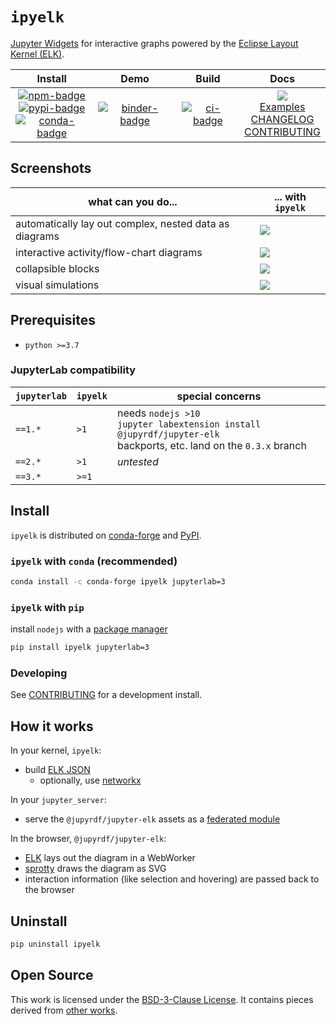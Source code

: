 # `ipyelk`

[Jupyter Widgets][widgets] for interactive graphs powered by the [Eclipse Layout Kernel
(ELK)][elk].

|                                        Install                                        |            Demo             |        Build        |                                         Docs                                         |
| :-----------------------------------------------------------------------------------: | :-------------------------: | :-----------------: | :----------------------------------------------------------------------------------: |
| [![npm-badge]][npm] <br/> [![pypi-badge][]][pypi] <br/> [![conda-badge]][conda-forge] | [![binder-badge][]][binder] | [![ci-badge][]][ci] | [![][docs-badge]][docs] <br/> [Examples][] <br/>[CHANGELOG][] <br/> [CONTRIBUTING][] |

## Screenshots

| what can you do...                                     | ... with `ipyelk`              |
| ------------------------------------------------------ | ------------------------------ |
| automatically lay out complex, nested data as diagrams | ![][screenshot]                |
| interactive activity/flow-chart diagrams               | ![][screenshot-activities]     |
| collapsible blocks                                     | ![][screenshot-activity-block] |
| visual simulations                                     | ![][screenshot-1-bit]          |

## Prerequisites

- `python >=3.7`

### JupyterLab compatibility

| `jupyterlab` | `ipyelk` | special concerns                                                                                                          |
| ------------ | -------- | ------------------------------------------------------------------------------------------------------------------------- |
| `==1.*`      | `>1`     | needs `nodejs >10`<br/>`jupyter labextension install @jupyrdf/jupyter-elk`<br/>backports, etc. land on the `0.3.x` branch |
| `==2.*`      | `>1`     | _untested_                                                                                                                |
| `==3.*`      | `>=1`    |

## Install

`ipyelk` is distributed on [conda-forge][] and [PyPI][].

### `ipyelk` with `conda` (recommended)

```bash
conda install -c conda-forge ipyelk jupyterlab=3
```

### `ipyelk` with `pip`

install `nodejs` with a [package manager][package-manager]

```bash
pip install ipyelk jupyterlab=3
```

### Developing

See [CONTRIBUTING][] for a development install.

## How it works

In your kernel, `ipyelk`:

- build [ELK JSON][elk-json]
  - optionally, use [networkx][]

In your `jupyter_server`:

- serve the `@jupyrdf/jupyter-elk` assets as a
  [federated module](https://jupyterlab.readthedocs.io/en/latest/extension/extension_dev.html#prebuilt-extensions)

In the browser, `@jupyrdf/jupyter-elk`:

- [ELK][] lays out the diagram in a WebWorker
- [sprotty][] draws the diagram as SVG
- interaction information (like selection and hovering) are passed back to the browser

## Uninstall

```bash
pip uninstall ipyelk
```

## Open Source

This work is licensed under the [BSD-3-Clause License][license]. It contains pieces
derived from [other works][copyright].

[copyright]: https://github.com/jupyrdf/ipyelk/tree/master/COPYRIGHT.md
[license]: https://github.com/jupyrdf/ipyelk/tree/master/LICENSE.txt
[docs]: https://ipyelk.readthedocs.org
[docs-badge]: https://readthedocs.org/projects/ipyelk/badge/?version=latest
[examples]: https://github.com/jupyrdf/ipyelk/tree/master/examples/_index.ipynb
[contributing]: https://github.com/jupyrdf/ipyelk/tree/master/CONTRIBUTING.md
[changelog]: https://github.com/jupyrdf/ipyelk/tree/master/CHANGELOG.md
[ci-badge]: https://github.com/jupyrdf/ipyelk/workflows/CI/badge.svg
[ci]: https://github.com/jupyrdf/ipyelk/actions?query=workflow%3ACI+branch%3Amaster
[binder-badge]: https://mybinder.org/badge_logo.svg
[binder]:
  https://mybinder.org/v2/gh/jupyrdf/ipyelk/master?urlpath=lab%2Ftree%2Fexamples%2F_index.ipynb
[elk-json]:
  https://www.eclipse.org/elk/documentation/tooldevelopers/graphdatastructure/jsonformat.html
[elk]: https://github.com/kieler/elkjs
[jupyterlab]: https://github.com/jupyterlab/jupyterlab
[networkx]: https://networkx.github.io
[sprotty]: https://github.com/eclipse/sprotty
[widgets]: https://jupyter.org/widgets
[screenshot]:
  https://user-images.githubusercontent.com/7581399/90518838-40820300-e135-11ea-8e68-b19356794c78.png
[screenshot-activities]:
  https://user-images.githubusercontent.com/7581399/105381388-f36ef500-5bdc-11eb-8208-d227951b806e.gif
[screenshot-activity-block]:
  https://user-images.githubusercontent.com/7581399/105381390-f4a02200-5bdc-11eb-808e-844ee17cad8f.gif
[screenshot-1-bit]:
  https://user-images.githubusercontent.com/7581399/105381389-f4a02200-5bdc-11eb-975d-e4a09c4f0c96.gif
[npm-badge]: https://img.shields.io/npm/v/@jupyrdf/jupyter-elk
[npm]: https://www.npmjs.com/package/@jupyrdf/jupyter-elk
[pypi]: https://pypi.org/project/ipyelk
[pypi-badge]: https://img.shields.io/pypi/v/ipyelk
[conda-badge]: https://img.shields.io/conda/vn/conda-forge/ipyelk
[conda-forge]: https://anaconda.org/conda-forge/ipyelk/
[package-manager]: https://nodejs.org/en/download/package-manager
